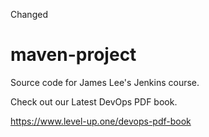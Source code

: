 Changed
# maven-project
Source code for James Lee's Jenkins course.

Check out our Latest DevOps PDF book.

https://www.level-up.one/devops-pdf-book
